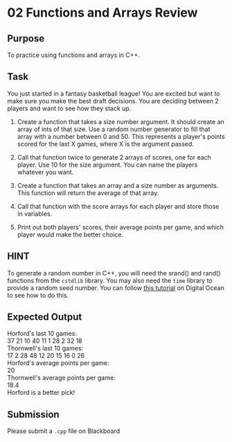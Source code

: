 # 02 Functions and Arrays Review

## Purpose

To practice using functions and arrays in C++.

## Task

You just started in a fantasy basketball league! You are excited but want to make sure you make the best draft decisions. You are deciding between 2 players and want to see how they stack up.

1. Create a function that takes a size number argument. It should create an array of ints of that size. Use a random number generator to fill that array with a number between 0 and 50. This represents a player's points scored for the last X games, where X is the argument passed.

2. Call that function twice to generate 2 arrays of scores, one for each player. Use 10 for the size argument. You can name the players whatever you want.

3. Create a function that takes an array and a size number as arguments. This function will return the average of that array.

4. Call that function with the score arrays for each player and store those in variables.

5. Print out both players' scores, their average points per game, and which player would make the better choice.

## HINT

To generate a random number in C++, you will need the srand() and rand() functions from the `cstdlib` library. You may also need the `time` library to provide a random seed number. You can follow [this tutorial](https://www.digitalocean.com/community/tutorials/random-number-generator-c-plus-plus) on Digital Ocean to see how to do this.

## Expected Output

Horford's last 10 games:  
37 21 10 40 11 1 28 2 32 18  
Thornwell's last 10 games:  
17 2 28 48 12 20 15 16 0 26  
Horford's average points per game:  
20  
Thornwell's average points per game:  
18.4  
Horford is a better pick!

## Submission

Please submit a `.cpp` file on Blackboard
